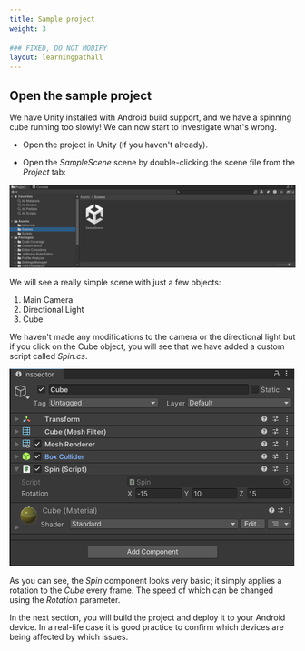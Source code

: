 ```yaml
---
title: Sample project
weight: 3

### FIXED, DO NOT MODIFY
layout: learningpathall
---
```


## Open the sample project

We have Unity installed with Android build support, and we have a spinning cube running too slowly! We can now start to investigate what's wrong.

- Open the project in Unity (if you haven't already).

- Open the _SampleScene_ scene by double-clicking the scene file from the _Project_ tab:

![Open the sample scene#center](images/open-sample-scene.png "Figure 1. Double-click the scene file to open the scene")

We will see a really simple scene with just a few objects:

1. Main Camera
1. Directional Light
1. Cube

We haven't made any modifications to the camera or the directional light but if you click on the Cube object, you will see that we have added a custom script called _Spin.cs_.

![Spin component on the Cube object#center](images/inspector-cube-object.png "Figure 2. Custom Spin component on the Cube object")

As you can see, the _Spin_ component looks very basic; it simply applies a rotation to the _Cube_ every frame. The speed of which can be changed using the _Rotation_ parameter.

In the next section, you will build the project and deploy it to your Android device. In a real-life case it is good practice to confirm which devices are being affected by which issues.
